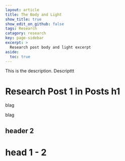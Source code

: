 ```yaml
---
layout: article
title: The Body and Light
show_title: true
show_edit_on_github: false
tags: Research
catagory: research
key: page-sidebar
excerpt: >
  Research post body and light excerpt
aside:
  toc: true
---
```


This is the description. Descripttt

<!--more-->

# Research Post 1 in Posts h1
blag


blag

## header 2


# head 1 - 2
